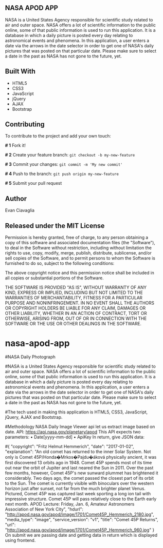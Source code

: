 ## NASA APOD APP

NASA is a United States Agency responsible for scientific study related to air and outer space. NASA offers a lot of scientific information to the public online, some of that public information is used to run this application. It is a database in which a daily picture is posted every day relating to astronomical events and phenomena. In this application, a user enters a date via the arrows in the date selector in order to get one of NASA's daily pictures that was posted on that particular date. Please make sure to select a date in the past as NASA has not gone to the future, yet.

## Built With

- HTML5
- CSS3
- JavaScript
- jQuery
- AJAX
- Bootstrap

## Contributing

To contribute to the project and add your own touch:

**# 1** Fork it!

**# 2** Create your feature branch: `git checkout -b my-new-feature`

**# 3** Commit your changes: `git commit -m 'My new commit'`

**# 4** Push to the branch: `git push origin my-new-feature`

**# 5** Submit your pull request

## Author

Evan Ciavaglia

## Released under the MIT License

Permission is hereby granted, free of charge, to any person obtaining a copy of this software and associated documentation files (the "Software"), to deal in the Software without restriction, including without limitation the rights to use, copy, modify, merge, publish, distribute, sublicense, and/or sell copies of the Software, and to permit persons to whom the Software is furnished to do so, subject to the following conditions:

The above copyright notice and this permission notice shall be included in all copies or substantial portions of the Software.

THE SOFTWARE IS PROVIDED "AS IS", WITHOUT WARRANTY OF ANY KIND, EXPRESS OR IMPLIED, INCLUDING BUT NOT LIMITED TO THE WARRANTIES OF MERCHANTABILITY, FITNESS FOR A PARTICULAR PURPOSE AND NONINFRINGEMENT. IN NO EVENT SHALL THE AUTHORS OR COPYRIGHT HOLDERS BE LIABLE FOR ANY CLAIM, DAMAGES OR OTHER LIABILITY, WHETHER IN AN ACTION OF CONTRACT, TORT OR OTHERWISE, ARISING FROM, OUT OF OR IN CONNECTION WITH THE SOFTWARE OR THE USE OR OTHER DEALINGS IN THE SOFTWARE.










# nasa-apod-app
#NASA Daily Photograph

#NASA is a United States Agency responsible for scientific study related to air and outer space. NASA offers a lot of scientific information to the public online, some of that public information is used to run this application. It is a database in which a daily picture is posted every day relating to astronomical events and phenomena. In this application, a user enters a date via the arrows in the date selector in order to get one of NASA's daily pictures that was posted on that particular date. Please make sure to select a date in the past as NASA has not gone to the future, yet.

#The tech used in making this application is HTML5, CSS3, JavaScript, jQuery, AJAX and Bootstrap.

#Methodology NASA Daily Image Viewer api let us extract image based on date. API: https://api.nasa.gov/planetary/apod This API expects two parameters: • Date[yyyy-mm-dd] • ApiKey In return, give JSON data:

#{ "copyright": "Fritz Helmut Hemmerich", "date": "2017-01-02", "explanation": "An old comet has returned to the inner Solar System. Not only is Comet 45P/Honda�Mrkos�Pajdu�áková physically ancient, it was first discovered 13 orbits ago in 1948. Comet 45P spends most of its time out near the orbit of Jupiter and last neared the Sun in 2011. Over the past few months, however, Comet 45P's new sunward plummet has brightened it considerably. Two days ago, the comet passed the closest part of its orbit to the Sun. The comet is currently visible with binoculars over the western horizon just after sunset, not far from the much brighter planet Venus. Pictured, Comet 45P was captured last week sporting a long ion tail with impressive structure. Comet 45P will pass relatively close to the Earth early next month. APOD Lecture: Friday, Jan. 6, Amateur Astronomers Association of New York City", "hdurl": "http://apod.nasa.gov/apod/image/1701/Comet45P_Hemmerich_2180.jpg", "media_type": "image", "service_version": "v1", "title": "Comet 45P Returns", "url": "http://apod.nasa.gov/apod/image/1701/Comet45P_Hemmerich_960.jpg" } On submit we are passing date and getting data in return which is displayed using frontend.
